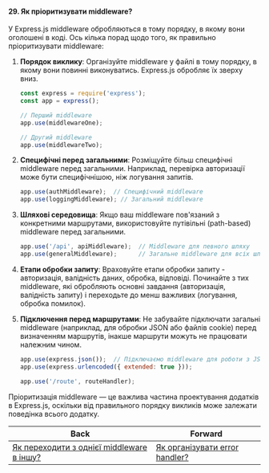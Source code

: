 #### 29. Як пріоритизувати middleware?

У Express.js middleware обробляються в тому порядку, в якому вони оголошені в коді. Ось кілька порад щодо того, як правильно пріоритизувати middleware:

1. **Порядок виклику**: Організуйте middleware у файлі в тому порядку, в якому вони повинні виконуватись. Express.js обробляє їх зверху вниз.

   ```javascript
   const express = require('express');
   const app = express();

   // Перший middleware
   app.use(middlewareOne);

   // Другий middleware
   app.use(middlewareTwo);
   ```

2. **Специфічні перед загальними**: Розміщуйте більш специфічні middleware перед загальними. Наприклад, перевірка авторизації може бути специфічнішою, ніж логування запитів.

   ```javascript
   app.use(authMiddleware);  // Специфічний middleware
   app.use(loggingMiddleware); // Загальний middleware
   ```

3. **Шляхові середовища**: Якщо ваш middleware пов'язаний з конкретними маршрутами, використовуйте путівільні (path-based) middleware перед загальними.

   ```javascript
   app.use('/api', apiMiddleware);  // Middleware для певного шляху
   app.use(generalMiddleware);      // Загальне middleware для всіх шляхів
   ```

4. **Етапи обробки запиту**: Враховуйте етапи обробки запиту - авторизація, валідність даних, обробка, відповіді. Починайте з тих middleware, які обробляють основні завдання (авторизація, валідність запиту) і переходьте до менш важливих (логування, обробка помилок).

5. **Підключення перед маршрутами**: Не забувайте підключати загальні middleware (наприклад, для обробки JSON або файлів cookie) перед визначенням маршрутів, інакше маршрути можуть не працювати належним чином.

   ```javascript
   app.use(express.json());  // Підключаємо middleware для роботи з JSON
   app.use(express.urlencoded({ extended: true }));
   
   app.use('/route', routeHandler);
   ```

Пріоритизація middleware — це важлива частина проектування додатків в Express.js, оскільки від правильного порядку викликів може залежати поведінка всього додатку.

| Back | Forward |
|---|---|
| [Як переходити з однієї middleware в іншу?](/ua/junior/expressjs/how-to-transition-between-middleware.md)  | [Як організувати error handler?](/ua/junior/expressjs/how-to-organize-error-handler.md) |